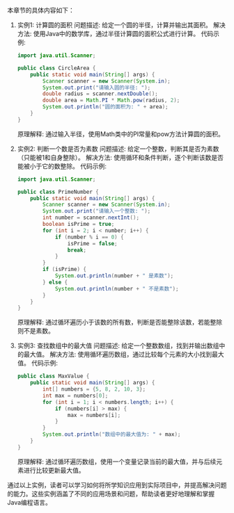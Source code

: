 本章节的具体内容如下：

1. 实例1: 计算圆的面积
   问题描述: 给定一个圆的半径，计算并输出其面积。
   解决方法: 使用Java中的数学库，通过半径计算圆的面积公式进行计算。
   代码示例:
   ```java
   import java.util.Scanner;

   public class CircleArea {
       public static void main(String[] args) {
           Scanner scanner = new Scanner(System.in);
           System.out.print("请输入圆的半径: ");
           double radius = scanner.nextDouble();
           double area = Math.PI * Math.pow(radius, 2);
           System.out.println("圆的面积为: " + area);
       }
   }
   ```
   原理解释: 通过输入半径，使用Math类中的PI常量和pow方法计算圆的面积。

2. 实例2: 判断一个数是否为素数
   问题描述: 给定一个整数，判断其是否为素数（只能被1和自身整除）。
   解决方法: 使用循环和条件判断，逐个判断该数是否能被小于它的数整除。
   代码示例:
   ```java
   import java.util.Scanner;

   public class PrimeNumber {
       public static void main(String[] args) {
           Scanner scanner = new Scanner(System.in);
           System.out.print("请输入一个整数: ");
           int number = scanner.nextInt();
           boolean isPrime = true;
           for (int i = 2; i < number; i++) {
               if (number % i == 0) {
                   isPrime = false;
                   break;
               }
           }
           if (isPrime) {
               System.out.println(number + " 是素数");
           } else {
               System.out.println(number + " 不是素数");
           }
       }
   }
   ```
   原理解释: 通过循环遍历小于该数的所有数，判断是否能整除该数，若能整除则不是素数。

3. 实例3: 查找数组中的最大值
   问题描述: 给定一个整数数组，找到并输出数组中的最大值。
   解决方法: 使用循环遍历数组，通过比较每个元素的大小找到最大值。
   代码示例:
   ```java
   public class MaxValue {
       public static void main(String[] args) {
           int[] numbers = {5, 8, 2, 10, 3};
           int max = numbers[0];
           for (int i = 1; i < numbers.length; i++) {
               if (numbers[i] > max) {
                   max = numbers[i];
               }
           }
           System.out.println("数组中的最大值为: " + max);
       }
   }
   ```
   原理解释: 通过循环遍历数组，使用一个变量记录当前的最大值，并与后续元素进行比较更新最大值。

通过以上实例，读者可以学习如何将所学知识应用到实际项目中，并提高解决问题的能力。这些实例涵盖了不同的应用场景和问题，帮助读者更好地理解和掌握Java编程语言。